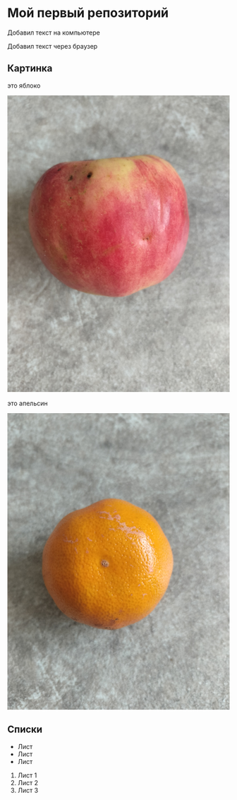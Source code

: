 # Мой первый репозиторий

Добавил текст на компьютере

Добавил текст через браузер

## Картинка
это яблоко

![Яблоко](apple.jpg)

это апельсин

![Апельсин](orange.jpg)

## Списки

* Лист
* Лист
* Лист

1. Лист 1
2. Лист 2
3. Лист 3